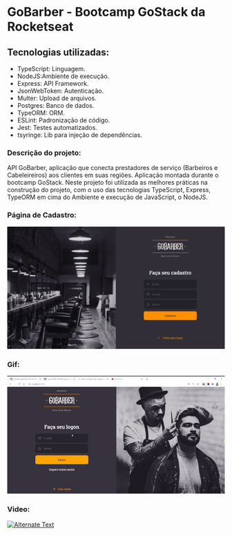 # GoBarber - Bootcamp GoStack da Rocketseat

## Tecnologias utilizadas:

- TypeScript: Linguagem.
- NodeJS:Ambiente de execução.
- Express: API Framework.
- JsonWebToken: Autenticação.
- Multer: Upload de arquivos.
- Postgres: Banco de dados.
- TypeORM: ORM.
- ESLint: Padronização de código.
- Jest: Testes automatizados.
- tsyringe: Lib para injeção de dependências.

### Descrição do projeto:

API GoBarber, aplicação que conecta prestadores de serviço (Barbeiros e Cabeleireiros) aos clientes em suas regiões. Aplicação montada durante o bootcamp GoStack. Neste projeto foi utilizada as melhores práticas na construção do projeto, com o uso das tecnologias TypeScript, Express, TypeORM em cima do Ambiente e execução de JavaScript, o NodeJS.

### Página de Cadastro:
![image](https://github.com/psdaniel/assets/blob/master/gobarber-web/2020-10-06%20(2).png?raw=true)

### Gif:
![Alt Text](https://github.com/psdaniel/assets/blob/master/gobarber-web/ezgif.com-gif-maker%20(1).gif?raw=true)

### Video:
[![Alternate Text]({https://github.com/psdaniel/assets/blob/master/gobarber-web/2020-10-06%20(2).png?raw=true})]({https://youtu.be/A76ViKyWAeE} "GoBarber")